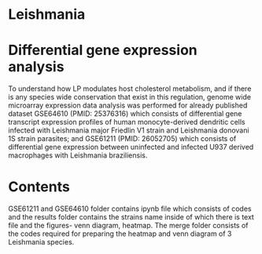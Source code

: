 # Leishmania 
# Differential gene expression analysis
To understand how LP modulates host cholesterol metabolism, and if there is any species wide conservation that exist in this regulation, genome wide microarray expression data analysis was performed for already published dataset GSE64610 (PMID: 25376316) which consists of differential gene transcript expression profiles of human monocyte-derived dendritic cells infected with Leishmania major Friedlin V1 strain and Leishmania donovani 1S strain parasites; and GSE61211 (PMID: 26052705) which consists of differential gene expression between uninfected and infected U937 derived macrophages with  Leishmania braziliensis.
# Contents  
GSE61211 and GSE64610 folder contains ipynb file which consists of codes and the results folder contains the strains name inside of which there is text file and the figures- venn diagram, heatmap. The merge folder consists of the codes required for preparing the heatmap and venn diagram of 3 Leishmania species. 
